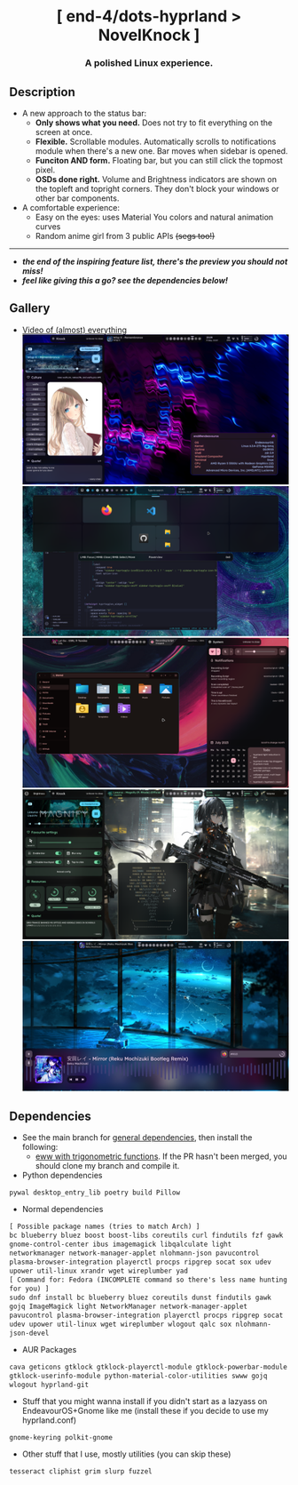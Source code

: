 <div align="center">
    <h1>[ end-4/dots-hyprland > NovelKnock ]</h1>
    <h3> A polished Linux experience. </h3>
</div>

## Description
- A new approach to the status bar:
  - **Only shows what you need.** Does not try to fit everything on the screen at once.
  - **Flexible.** Scrollable modules. Automatically scrolls to notifications module when there's a new one. Bar moves when sidebar is opened.
  - **Funciton AND form.** Floating bar, but you can still click the topmost pixel.
  - **OSDs done right.** Volume and Brightness indicators are shown on the topleft and topright corners. They don't block your windows or other bar components.
- A comfortable experience:
  - Easy on the eyes: uses Material You colors and natural animation curves
  - Random anime girl from 3 public APIs ~~(segs too!)~~

---

- **_the end of the inspiring feature list, there's the preview you should not miss!_**
- **_feel like giving this a go? see the dependencies below!_**

## Gallery
- [Video of (almost) everything](https://streamable.com/7vo61k)
![end-4/dots-hyprland](./assets/novelknock-10.png)
![end-4/dots-hyprland](./assets/novelknock-7.png)
![end-4/dots-hyprland](./assets/novelknock-8.png)
![end-4/dots-hyprland](./assets/novelknock-6.png)
![end-4/dots-hyprland](./assets/novelknock-9.png)


## Dependencies
 - See the main branch for [general dependencies](https://github.com/end-4/dots-hyprland#-dependencies), then install the following:
    - [eww with trigonometric functions](https://github.com/elkowar/eww/pull/823). If the PR hasn't been merged, you should clone my branch and compile it.
 - Python dependencies
```
pywal desktop_entry_lib poetry build Pillow
```
 - Normal dependencies
```
[ Possible package names (tries to match Arch) ]
bc blueberry bluez boost boost-libs coreutils curl findutils fzf gawk gnome-control-center ibus imagemagick libqalculate light networkmanager network-manager-applet nlohmann-json pavucontrol plasma-browser-integration playerctl procps ripgrep socat sox udev upower util-linux xrandr wget wireplumber yad
[ Command for: Fedora (INCOMPLETE command so there's less name hunting for you) ]
sudo dnf install bc blueberry bluez coreutils dunst findutils gawk gojq ImageMagick light NetworkManager network-manager-applet pavucontrol plasma-browser-integration playerctl procps ripgrep socat udev upower util-linux wget wireplumber wlogout qalc sox nlohmann-json-devel
```
- AUR Packages
```
cava geticons gtklock gtklock-playerctl-module gtklock-powerbar-module gtklock-userinfo-module python-material-color-utilities swww gojq wlogout hyprland-git
```
 - Stuff that you might wanna install if you didn't start as a lazyass on EndeavourOS+Gnome like me (install these if you decide to use my hyprland.conf)
```
gnome-keyring polkit-gnome 
```

 - Other stuff that I use, mostly utilities (you can skip these)
```
tesseract cliphist grim slurp fuzzel
```

